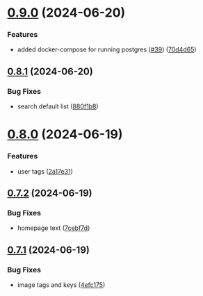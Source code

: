 # [0.9.0](https://github.com/EddieHubCommunity/CreatorsRegistry/compare/v0.8.1...v0.9.0) (2024-06-20)


### Features

* added docker-compose for running postgres ([#39](https://github.com/EddieHubCommunity/CreatorsRegistry/issues/39)) ([70d4d65](https://github.com/EddieHubCommunity/CreatorsRegistry/commit/70d4d652879235461e8a44aa5d0c67131d93e8af))



## [0.8.1](https://github.com/EddieHubCommunity/CreatorsRegistry/compare/v0.8.0...v0.8.1) (2024-06-20)


### Bug Fixes

* search default list ([880f1b8](https://github.com/EddieHubCommunity/CreatorsRegistry/commit/880f1b861df21108e7f80f5b009b6a9b6b816791))



# [0.8.0](https://github.com/EddieHubCommunity/CreatorsRegistry/compare/v0.7.2...v0.8.0) (2024-06-19)


### Features

* user tags ([2a17e31](https://github.com/EddieHubCommunity/CreatorsRegistry/commit/2a17e310b9c330ae89f051793e53469f74e727dd))



## [0.7.2](https://github.com/EddieHubCommunity/CreatorsRegistry/compare/v0.7.1...v0.7.2) (2024-06-19)


### Bug Fixes

* homepage text ([7cebf7d](https://github.com/EddieHubCommunity/CreatorsRegistry/commit/7cebf7d651399a01654a01a4f168b0419381bb67))



## [0.7.1](https://github.com/EddieHubCommunity/CreatorsRegistry/compare/v0.7.0...v0.7.1) (2024-06-19)


### Bug Fixes

* image tags and keys ([4efc175](https://github.com/EddieHubCommunity/CreatorsRegistry/commit/4efc175425c0c8ddc139487158b84ee5faefc648))



